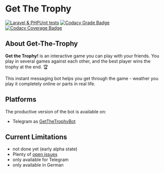 # Get The Trophy

[![Laravel & PHPUnit tests](https://github.com/brainvation/get-the-trophy/actions/workflows/laravel.yml/badge.svg)](https://github.com/brainvation/get-the-trophy/actions/workflows/laravel.yml)
[![Codacy Grade Badge](https://api.codacy.com/project/badge/Grade/0ae17ad506ed426f83595e6c54dcbef5)](https://app.codacy.com/gh/brainvation/get-the-trophy?utm_source=github.com&utm_medium=referral&utm_content=brainvation/get-the-trophy&utm_campaign=Badge_Grade_Settings)
[![Codacy Coverage Badge](https://app.codacy.com/project/badge/Coverage/f03b7ff1ce5b42238a81056da0127ea0)](https://www.codacy.com/gh/brainvation/get-the-trophy/dashboard?utm_source=github.com&utm_medium=referral&utm_content=brainvation/get-the-trophy&utm_campaign=Badge_Coverage)

## About Get-The-Trophy

**Get the Trophy!** is an interactive game you can play with your friends.
You play in several games against each other, and the best player wins the trophy at the end. 🏆

This instant messaging bot helps you get through the game - weather you play it completely online or parts in real life.

## Platforms

The productive version of the bot is available on:
- Telegram as [GetTheTrophyBot](https://t.me/GetTheTrophyBot)
## Current Limitations

- not done yet (early alpha state)
- Plenty of [open issues](https://github.com/brainvation/get-the-trophy/issues)
- only available for Telegram
- only available in German
